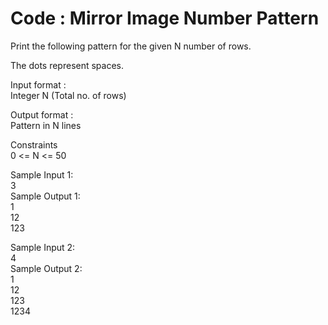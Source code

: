 # Code : Mirror Image Number Pattern



Print the following pattern for the given N number of rows.    

The dots represent spaces.    

Input format :   
Integer N (Total no. of rows)  

Output format :   
Pattern in N lines     

Constraints    
0 <= N <= 50    

Sample Input 1:      
3         
Sample Output 1:         
    1          
   12       
  123          
  
Sample Input 2:         
4       
Sample Output 2:       
   1       
  12     
 123     
1234       

